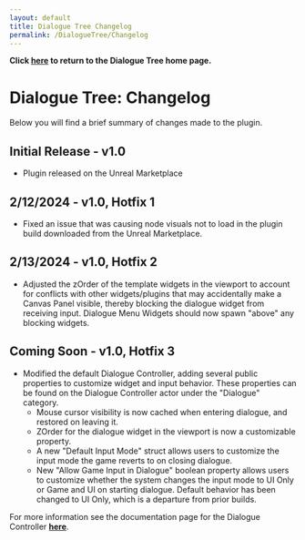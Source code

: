 ```yaml
---
layout: default
title: Dialogue Tree Changelog
permalink: /DialogueTree/Changelog
---
```

**Click [here](DialogueTree.md) to return to the Dialogue Tree home page.** 

# Dialogue Tree: Changelog
Below you will find a brief summary of changes made to the plugin. 

## Initial Release - v1.0  
- Plugin released on the Unreal Marketplace 

## 2/12/2024 - v1.0, Hotfix 1 
- Fixed an issue that was causing node visuals not to load in the plugin build downloaded from the Unreal Marketplace. 

## 2/13/2024 - v1.0, Hotfix 2
- Adjusted the zOrder of the template widgets in the viewport to account for conflicts with other widgets/plugins that may accidentally make a Canvas Panel visible, thereby blocking the dialogue widget from receiving input. Dialogue Menu Widgets should now spawn "above" any blocking widgets. 

## Coming Soon - v1.0, Hotfix 3
- Modified the default Dialogue Controller, adding several public properties to customize widget and input behavior. These properties can be found on the Dialogue Controller actor under the "Dialogue" category. 
    * Mouse cursor visibility is now cached when entering dialogue, and restored on leaving it. 
    * ZOrder for the dialogue widget in the viewport is now a customizable property. 
    * A new "Default Input Mode" struct allows users to customize the input mode the game reverts to on closing dialogue. 
    * New "Allow Game Input in Dialogue" boolean property allows users to customize whether the system changes the input mode to UI Only or Game and UI on starting dialogue. Default behavior has been changed to UI Only, which is a departure from prior builds. 

For more information see the documentation page for the Dialogue Controller [**here**](Documentation/DialogueController.md).